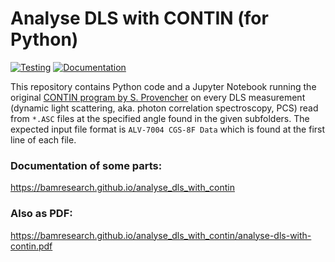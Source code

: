 # Analyse DLS with CONTIN (for Python)

[![Testing](https://github.com/BAMresearch/analyse_dls_with_contin/actions/workflows/tests.yml/badge.svg?branch=main)](https://github.com/BAMresearch/analyse_dls_with_contin/actions/workflows/tests.yml)
[![Documentation](https://github.com/BAMresearch/analyse_dls_with_contin/actions/workflows/doc.yml/badge.svg?branch=main)](https://github.com/BAMresearch/analyse_dls_with_contin/actions/workflows/doc.yml)

This repository contains Python code and a Jupyter Notebook
running the original [CONTIN program by S. Provencher](http://dx.doi.org/10.1016/0010-4655(82)90174-6)
on every DLS measurement (dynamic light scattering, aka. photon correlation spectroscopy, PCS)
read from `*.ASC` files at the specified angle found in the given subfolders.
The expected input file format is `ALV-7004 CGS-8F Data` which is found at the first line of each file.

### Documentation of some parts:

https://bamresearch.github.io/analyse_dls_with_contin

### Also as PDF:

https://bamresearch.github.io/analyse_dls_with_contin/analyse-dls-with-contin.pdf
